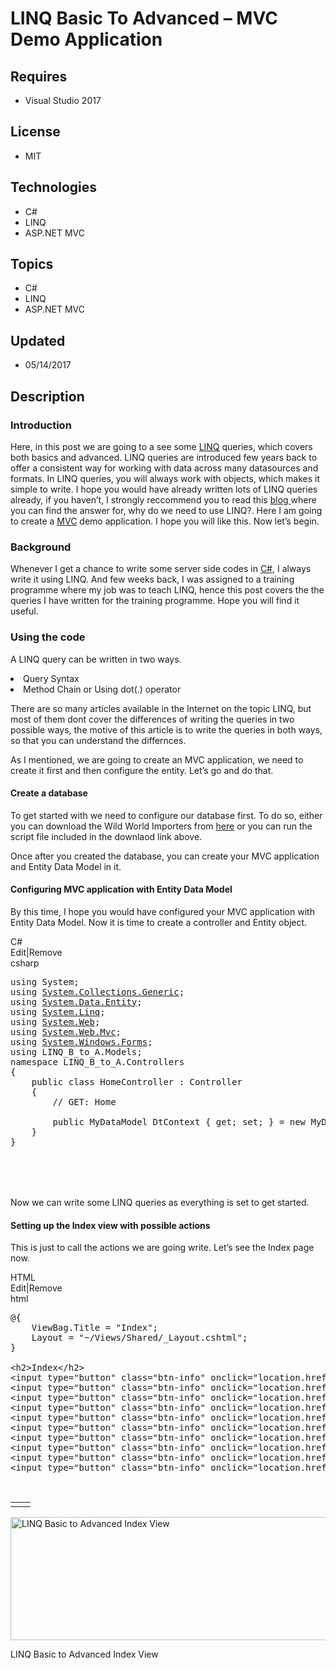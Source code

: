 # LINQ Basic To Advanced – MVC Demo Application
## Requires
- Visual Studio 2017
## License
- MIT
## Technologies
- C#
- LINQ
- ASP.NET MVC
## Topics
- C#
- LINQ
- ASP.NET MVC
## Updated
- 05/14/2017
## Description

<h3><span id="introduction">Introduction</span></h3>
<p>Here, in this post we are going to a see some&nbsp;<a rel="noopener noreferrer" href="http://sibeeshpassion.com/tag/LINQ" target="_blank">LINQ</a>&nbsp;queries, which covers both basics and advanced. LINQ queries are introduced few years back to offer a
 consistent way for working with data across many datasources and formats. In LINQ queries, you will always work with objects, which makes it simple to write. I hope you would have already written lots of LINQ queries already, if you haven&rsquo;t, I strongly
 reccommend you to read this&nbsp;<a href="https://docs.microsoft.com/en-us/dotnet/articles/csharp/programming-guide/concepts/linq/introduction-to-linq-queries" target="_blank">blog&nbsp;</a>where you can find the answer for, why do we need to use LINQ?. Here
 I am going to create a&nbsp;<a href="http://sibeeshpassion.com/category/mvc/">MVC</a>&nbsp;demo application. I hope you will like this. Now let&rsquo;s begin.</p>
<h3><span id="background">Background</span></h3>
<p>Whenever I get a chance to write some server side codes in&nbsp;<a href="http://sibeeshpassion.com/category/csharp/" target="_blank">C#</a>, I always write it using LINQ. And few weeks back, I was assigned to a training programme where my job was to teach
 LINQ, hence this post covers the the queries I have written for the training programme. Hope you will find it useful.</p>
<h3><span id="using-the-code">Using the code</span></h3>
<p>A LINQ query can be written in two ways.</p>
<li>Query Syntax </li><li>Method Chain or Using dot(.) operator
<p>There are so many articles available in the Internet on the topic LINQ, but most of them dont cover the differences of writing the queries in two possible ways, the motive of this article is to write the queries in both ways, so that you can understand the
 differnces.</p>
<p>As I mentioned, we are going to create an MVC application, we need to create it first and then configure the entity. Let&rsquo;s go and do that.</p>
<h4><span id="create-a-database">Create a database</span></h4>
<p>To get started with we need to configure our database first. To do so, either you can download the Wild World Importers from&nbsp;<a href="https://github.com/Microsoft/sql-server-samples/releases/tag/wide-world-importers-v1.0" target="_blank">here</a>&nbsp;or
 you can run the script file included in the downlaod link above.</p>
<p>Once after you created the database, you can create your MVC application and Entity Data Model in it.</p>
<h4><span id="configuring-mvc-application-with-entity-data-model">Configuring MVC application with Entity Data Model</span></h4>
<p>By this time, I hope you would have configured your MVC application with Entity Data Model. Now it is time to create a controller and Entity object.</p>
<div>
<div class="syntaxhighlighter csharp" id="highlighter_354008">
<div class="scriptcode">
<div class="pluginEditHolder" pluginCommand="mceScriptCode">
<div class="title"><span>C#</span></div>
<div class="pluginLinkHolder"><span class="pluginEditHolderLink">Edit</span>|<span class="pluginRemoveHolderLink">Remove</span></div>
<span class="hidden">csharp</span>

<div class="preview">
<pre class="js">using&nbsp;System;&nbsp;
using&nbsp;<a class="libraryLink" href="https://msdn.microsoft.com/en-US/library/System.Collections.Generic.aspx" target="_blank" title="Auto generated link to System.Collections.Generic">System.Collections.Generic</a>;&nbsp;
using&nbsp;<a class="libraryLink" href="https://msdn.microsoft.com/en-US/library/System.Data.Entity.aspx" target="_blank" title="Auto generated link to System.Data.Entity">System.Data.Entity</a>;&nbsp;
using&nbsp;<a class="libraryLink" href="https://msdn.microsoft.com/en-US/library/System.Linq.aspx" target="_blank" title="Auto generated link to System.Linq">System.Linq</a>;&nbsp;
using&nbsp;<a class="libraryLink" href="https://msdn.microsoft.com/en-US/library/System.Web.aspx" target="_blank" title="Auto generated link to System.Web">System.Web</a>;&nbsp;
using&nbsp;<a class="libraryLink" href="https://msdn.microsoft.com/en-US/library/System.Web.Mvc.aspx" target="_blank" title="Auto generated link to System.Web.Mvc">System.Web.Mvc</a>;&nbsp;
using&nbsp;<a class="libraryLink" href="https://msdn.microsoft.com/en-US/library/System.Windows.Forms.aspx" target="_blank" title="Auto generated link to System.Windows.Forms">System.Windows.Forms</a>;&nbsp;
using&nbsp;LINQ_B_to_A.Models;&nbsp;
namespace&nbsp;LINQ_B_to_A.Controllers&nbsp;
<span class="js__brace">{</span>&nbsp;
&nbsp;&nbsp;&nbsp;&nbsp;public&nbsp;class&nbsp;HomeController&nbsp;:&nbsp;Controller&nbsp;
&nbsp;&nbsp;&nbsp;&nbsp;<span class="js__brace">{</span>&nbsp;
&nbsp;&nbsp;&nbsp;&nbsp;&nbsp;&nbsp;&nbsp;&nbsp;<span class="js__sl_comment">//&nbsp;GET:&nbsp;Home</span>&nbsp;
&nbsp;&nbsp;
&nbsp;&nbsp;&nbsp;&nbsp;&nbsp;&nbsp;&nbsp;&nbsp;public&nbsp;MyDataModel&nbsp;DtContext&nbsp;<span class="js__brace">{</span>&nbsp;get;&nbsp;set;&nbsp;<span class="js__brace">}</span>&nbsp;=&nbsp;<span class="js__operator">new</span>&nbsp;MyDataModel();&nbsp;
&nbsp;&nbsp;&nbsp;&nbsp;<span class="js__brace">}</span>&nbsp;
<span class="js__brace">}</span></pre>
</div>
</div>
</div>
<div class="endscriptcode">&nbsp;</div>
<br>
<table border="0" cellspacing="0" cellpadding="0">
<tbody>
</tbody>
</table>
</div>
</div>
<p>Now we can write some LINQ queries as everything is set to get started.</p>
<h4><span id="setting-up-the-index-view-with-possible-actions">Setting up the Index view with possible actions</span></h4>
<p>This is just to call the actions we are going write. Let&rsquo;s see the Index page now.</p>
<p></p>
<div class="scriptcode">
<div class="pluginEditHolder" pluginCommand="mceScriptCode">
<div class="title"><span>HTML</span></div>
<div class="pluginLinkHolder"><span class="pluginEditHolderLink">Edit</span>|<span class="pluginRemoveHolderLink">Remove</span></div>
<span class="hidden">html</span>

<div class="preview">
<pre class="js">@<span class="js__brace">{</span>&nbsp;
&nbsp;&nbsp;&nbsp;&nbsp;ViewBag.Title&nbsp;=&nbsp;<span class="js__string">&quot;Index&quot;</span>;&nbsp;
&nbsp;&nbsp;&nbsp;&nbsp;Layout&nbsp;=&nbsp;<span class="js__string">&quot;~/Views/Shared/_Layout.cshtml&quot;</span>;&nbsp;
<span class="js__brace">}</span>&nbsp;
&nbsp;&nbsp;
&lt;h2&gt;Index&lt;/h2&gt;&nbsp;
&lt;input&nbsp;type=<span class="js__string">&quot;button&quot;</span>&nbsp;class=<span class="js__string">&quot;btn-info&quot;</span>&nbsp;onclick=<span class="js__string">&quot;location.href='@Url.Action(&quot;</span>LoadAll<span class="js__string">&quot;,&quot;</span>Home<span class="js__string">&quot;)'&quot;</span>&nbsp;value=<span class="js__string">&quot;Load&nbsp;All&nbsp;-&nbsp;Query&nbsp;Expression&quot;</span>/&gt;&nbsp;
&lt;input&nbsp;type=<span class="js__string">&quot;button&quot;</span>&nbsp;class=<span class="js__string">&quot;btn-info&quot;</span>&nbsp;onclick=<span class="js__string">&quot;location.href='@Url.Action(&quot;</span>JoinWithWhere<span class="js__string">&quot;,&quot;</span>Home<span class="js__string">&quot;)'&quot;</span>&nbsp;value=<span class="js__string">&quot;Join&nbsp;With&nbsp;Where&quot;</span>&nbsp;/&gt;&nbsp;
&lt;input&nbsp;type=<span class="js__string">&quot;button&quot;</span>&nbsp;class=<span class="js__string">&quot;btn-info&quot;</span>&nbsp;onclick=<span class="js__string">&quot;location.href='@Url.Action(&quot;</span>LeftJoin<span class="js__string">&quot;,&quot;</span>Home<span class="js__string">&quot;)'&quot;</span>&nbsp;value=<span class="js__string">&quot;Left&nbsp;Join&quot;</span>&nbsp;/&gt;&nbsp;
&lt;input&nbsp;type=<span class="js__string">&quot;button&quot;</span>&nbsp;class=<span class="js__string">&quot;btn-info&quot;</span>&nbsp;onclick=<span class="js__string">&quot;location.href='@Url.Action(&quot;</span>DistinctSample<span class="js__string">&quot;,&quot;</span>Home<span class="js__string">&quot;)'&quot;</span>&nbsp;value=<span class="js__string">&quot;Distinct&nbsp;Sample&quot;</span>&nbsp;/&gt;&nbsp;
&lt;input&nbsp;type=<span class="js__string">&quot;button&quot;</span>&nbsp;class=<span class="js__string">&quot;btn-info&quot;</span>&nbsp;onclick=<span class="js__string">&quot;location.href='@Url.Action(&quot;</span>EqualsSamples<span class="js__string">&quot;,&quot;</span>Home<span class="js__string">&quot;)'&quot;</span>&nbsp;value=<span class="js__string">&quot;Equals&nbsp;Sample&quot;</span>&nbsp;/&gt;&nbsp;
&lt;input&nbsp;type=<span class="js__string">&quot;button&quot;</span>&nbsp;class=<span class="js__string">&quot;btn-info&quot;</span>&nbsp;onclick=<span class="js__string">&quot;location.href='@Url.Action(&quot;</span>NotEqualsSamples<span class="js__string">&quot;,&quot;</span>Home<span class="js__string">&quot;)'&quot;</span>&nbsp;value=<span class="js__string">&quot;Not&nbsp;Equals&quot;</span>&nbsp;/&gt;&nbsp;
&lt;input&nbsp;type=<span class="js__string">&quot;button&quot;</span>&nbsp;class=<span class="js__string">&quot;btn-info&quot;</span>&nbsp;onclick=<span class="js__string">&quot;location.href='@Url.Action(&quot;</span>PagingQueries<span class="js__string">&quot;,&quot;</span>Home<span class="js__string">&quot;)'&quot;</span>&nbsp;value=<span class="js__string">&quot;Paging&nbsp;Queries&quot;</span>&nbsp;/&gt;&nbsp;
&lt;input&nbsp;type=<span class="js__string">&quot;button&quot;</span>&nbsp;class=<span class="js__string">&quot;btn-info&quot;</span>&nbsp;onclick=<span class="js__string">&quot;location.href='@Url.Action(&quot;</span>MathQueries<span class="js__string">&quot;,&quot;</span>Home<span class="js__string">&quot;)'&quot;</span>&nbsp;value=<span class="js__string">&quot;Math&nbsp;Queries&quot;</span>&nbsp;/&gt;&nbsp;
&lt;input&nbsp;type=<span class="js__string">&quot;button&quot;</span>&nbsp;class=<span class="js__string">&quot;btn-info&quot;</span>&nbsp;onclick=<span class="js__string">&quot;location.href='@Url.Action(&quot;</span>StringQueries<span class="js__string">&quot;,&quot;</span>Home<span class="js__string">&quot;)'&quot;</span>&nbsp;value=<span class="js__string">&quot;String&nbsp;Queries&quot;</span>&nbsp;/&gt;&nbsp;
&lt;input&nbsp;type=<span class="js__string">&quot;button&quot;</span>&nbsp;class=<span class="js__string">&quot;btn-info&quot;</span>&nbsp;onclick=<span class="js__string">&quot;location.href='@Url.Action(&quot;</span>SelectMany<span class="js__string">&quot;,&quot;</span>Home<span class="js__string">&quot;)'&quot;</span>&nbsp;value=<span class="js__string">&quot;Select&nbsp;Many&quot;</span>&nbsp;/&gt;</pre>
</div>
</div>
</div>
<div class="endscriptcode">&nbsp;</div>
<p></p>
<div>
<div class="syntaxhighlighter xml" id="highlighter_767973">
<table border="0" cellspacing="0" cellpadding="0">
<tbody>
<tr>
<td class="gutter">
<div class="line number1 index0 alt2"></div>
</td>
<td class="code">
<div class="container"></div>
</td>
</tr>
</tbody>
</table>
</div>
</div>
<div class="wp-caption x_alignnone" id="attachment_12367"><a href="http://sibeeshpassion.com/wp-content/uploads/2017/05/LINQ-Basic-to-Advanced-Index-View-e1494741059608.png"><img class="size-full x_wp-image-12367" src="http://sibeeshpassion.com/wp-content/uploads/2017/05/LINQ-Basic-to-Advanced-Index-View-e1494741059608.png" alt="LINQ Basic to Advanced Index View" width="634" height="197"></a>
<p class="wp-caption-text">LINQ Basic to Advanced Index View</p>
</div>
</li>